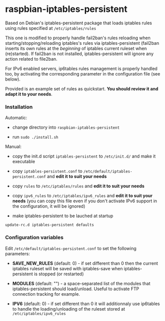 raspbian-iptables-persistent
===================

Based on Debian's iptables-persistent package that loads iptables rules using rules specified at `/etc/iptables/rules`

This one is modified to properly handle fail2ban's rules reloading when starting/stopping/reloading iptables's rules via iptables-persistent (fail2ban inserts its own rules at the _beginning_ of iptables current ruleset when (re)started). If fail2ban is not installed, iptables-persistent will ignore any action related to file2ban.

For IPv6 enabled servers, ip6tables rules management is properly handled too, by activating the corresponding parameter in the configuration file (see below).

Provided is an example set of rules as quickstart. **You should review it and adapt it to your needs**.

### Installation

Automatic:

* change directory into `raspbian-iptables-persistent`

* run `sudo ./install.sh`

Manual:

* copy the init.d script `iptables-persistent` to `/etc/init.d/` and make it executable 

* copy `iptables-persistent.conf` to `/etc/default/iptables-persistent.conf` and **edit it to suit your needs**

* copy `rules` to `/etc/iptables/rules` and **edit it to suit your needs**

* copy `ipv6_rules` to `/etc/iptables/ipv6_rules` and **edit it to suit your needs** (you can copy this file even if you don't activate IPv6 support in the configuration, it will be ignored)

* make iptables-persistent to be lauched at startup

`update-rc.d iptables-persistent defaults`

### Configuration variables

Edit `/etc/default/iptables-persistent.conf` to set the following parameters:

* **SAVE_NEW_RULES** (default: 0) - if set different than 0 then the current iptables ruleset will be saved with iptables-save when iptables-persistent is stopped (or restarted)

* **MODULES** (default: "") - a space-separated list of the modules that iptables-persistent should load/unload. Useful to activate FTP connection tracking for example.

* **IPV6** (default: 0) - if set different than 0 it will additionnaly use ip6tables to handle the loading/unloading of the ruleset stored at `/etc/iptables/ipv6_rules`
